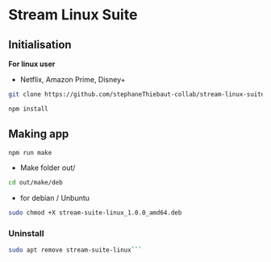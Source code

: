 # Stream Linux Suite

## Initialisation

**For linux user** 
- Netflix, Amazon Prime, Disney+

```bash 
git clone https://github.com/stephaneThiebaut-collab/stream-linux-suite.git && cd stream-linux-suite
```

```bash 
npm install 
```

## Making app 

```bash 
npm run make 
```

- Make folder out/

```bash 
cd out/make/deb
```

- for debian / Unbuntu

```bash 
sudo chmod +X stream-suite-linux_1.0.0_amd64.deb
```
### Uninstall 

```bash 
sudo apt remove stream-suite-linux```
